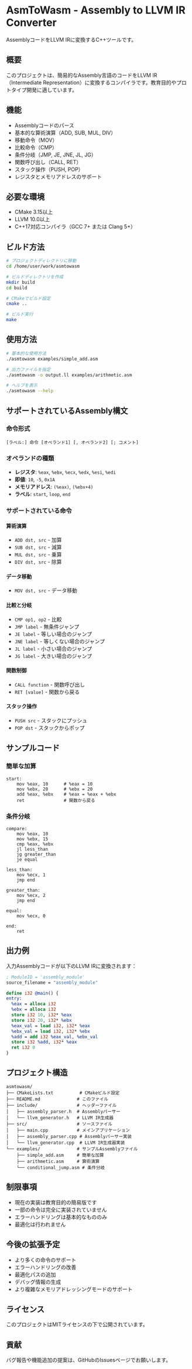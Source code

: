 # AsmToWasm - Assembly to LLVM IR Converter

AssemblyコードをLLVM IRに変換するC++ツールです。

## 概要

このプロジェクトは、簡易的なAssembly言語のコードをLLVM IR（Intermediate Representation）に変換するコンパイラです。教育目的やプロトタイプ開発に適しています。

## 機能

- Assemblyコードのパース
- 基本的な算術演算（ADD, SUB, MUL, DIV）
- 移動命令（MOV）
- 比較命令（CMP）
- 条件分岐（JMP, JE, JNE, JL, JG）
- 関数呼び出し（CALL, RET）
- スタック操作（PUSH, POP）
- レジスタとメモリアドレスのサポート

## 必要な環境

- CMake 3.15以上
- LLVM 10.0以上
- C++17対応コンパイラ（GCC 7+ または Clang 5+）

## ビルド方法

```bash
# プロジェクトディレクトリに移動
cd /home/user/work/asmtowasm

# ビルドディレクトリを作成
mkdir build
cd build

# CMakeでビルド設定
cmake ..

# ビルド実行
make
```

## 使用方法

```bash
# 基本的な使用方法
./asmtowasm examples/simple_add.asm

# 出力ファイルを指定
./asmtowasm -o output.ll examples/arithmetic.asm

# ヘルプを表示
./asmtowasm --help
```

## サポートされているAssembly構文

### 命令形式
```
[ラベル:] 命令 [オペランド1] [, オペランド2] [; コメント]
```

### オペランドの種類
- **レジスタ**: `%eax`, `%ebx`, `%ecx`, `%edx`, `%esi`, `%edi`
- **即値**: `10`, `-5`, `0x1A`
- **メモリアドレス**: `(%eax)`, `(%ebx+4)`
- **ラベル**: `start`, `loop`, `end`

### サポートされている命令

#### 算術演算
- `ADD dst, src` - 加算
- `SUB dst, src` - 減算
- `MUL dst, src` - 乗算
- `DIV dst, src` - 除算

#### データ移動
- `MOV dst, src` - データ移動

#### 比較と分岐
- `CMP op1, op2` - 比較
- `JMP label` - 無条件ジャンプ
- `JE label` - 等しい場合のジャンプ
- `JNE label` - 等しくない場合のジャンプ
- `JL label` - 小さい場合のジャンプ
- `JG label` - 大きい場合のジャンプ

#### 関数制御
- `CALL function` - 関数呼び出し
- `RET [value]` - 関数から戻る

#### スタック操作
- `PUSH src` - スタックにプッシュ
- `POP dst` - スタックからポップ

## サンプルコード

### 簡単な加算
```assembly
start:
    mov %eax, 10      # %eax = 10
    mov %ebx, 20      # %ebx = 20
    add %eax, %ebx    # %eax = %eax + %ebx
    ret               # 関数から戻る
```

### 条件分岐
```assembly
compare:
    mov %eax, 10
    mov %ebx, 15
    cmp %eax, %ebx
    jl less_than
    jg greater_than
    je equal

less_than:
    mov %ecx, 1
    jmp end

greater_than:
    mov %ecx, 2
    jmp end

equal:
    mov %ecx, 0

end:
    ret
```

## 出力例

入力Assemblyコードが以下のLLVM IRに変換されます：

```llvm
; ModuleID = 'assembly_module'
source_filename = "assembly_module"

define i32 @main() {
entry:
  %eax = alloca i32
  %ebx = alloca i32
  store i32 10, i32* %eax
  store i32 20, i32* %ebx
  %eax_val = load i32, i32* %eax
  %ebx_val = load i32, i32* %ebx
  %add = add i32 %eax_val, %ebx_val
  store i32 %add, i32* %eax
  ret i32 0
}
```

## プロジェクト構造

```
asmtowasm/
├── CMakeLists.txt          # CMakeビルド設定
├── README.md              # このファイル
├── include/               # ヘッダーファイル
│   ├── assembly_parser.h  # Assemblyパーサー
│   └── llvm_generator.h   # LLVM IR生成器
├── src/                   # ソースファイル
│   ├── main.cpp           # メインアプリケーション
│   ├── assembly_parser.cpp # Assemblyパーサー実装
│   └── llvm_generator.cpp  # LLVM IR生成器実装
└── examples/              # サンプルAssemblyファイル
    ├── simple_add.asm     # 簡単な加算
    ├── arithmetic.asm     # 算術演算
    └── conditional_jump.asm # 条件分岐
```

## 制限事項

- 現在の実装は教育目的の簡易版です
- 一部の命令は完全に実装されていません
- エラーハンドリングは基本的なもののみ
- 最適化は行われません

## 今後の拡張予定

- より多くの命令のサポート
- エラーハンドリングの改善
- 最適化パスの追加
- デバッグ情報の生成
- より複雑なメモリアドレッシングモードのサポート

## ライセンス

このプロジェクトはMITライセンスの下で公開されています。

## 貢献

バグ報告や機能追加の提案は、GitHubのIssuesページでお願いします。
